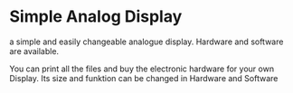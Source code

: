 # Simple Analog Display
a simple and easily changeable analogue display. Hardware and software are available.

You can print all the files and buy the electronic hardware for your own Display.
Its size and funktion can be changed in Hardware and Software
